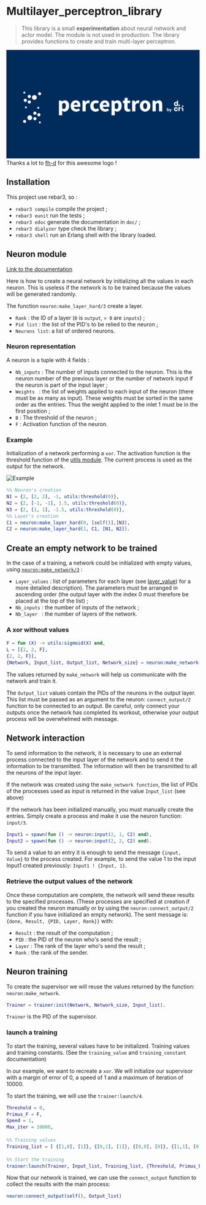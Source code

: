 # Multilayer_perceptron_library

> This library is a small **experimentation** about neural network and actor model.
> The module is not used in production.
> The library provides functions to create and train multi-layer perceptron.

![Thanks a lot to [fh-d](https://github.com/fh-d) for this awesome logo !](img/logo.png)
Thanks a lot to [fh-d](https://github.com/fh-d) for this awesome logo !

## Installation 

This project use rebar3, so : 

-  `rebar3 compile` compile the project ; 
-  `rebar3 eunit` run the tests ;
-  `rebar3 edoc` generate the documentation in `doc/` ;
-  `rebar3 dialyzer` type check the library ; 
-  `rebar3 shell` run an Erlang shell with the library loaded.

## Neuron module

[Link to the documentation](http://derniercri.github.io/multilayer_perceptron_library/index.html)

Here is how to create a neural network by initializing all the values in each neuron. This is useless if the network is to be trained because the values will be generated randomly.

The function `neuron:make_layer_hard/3` create a layer.

-  `Rank` : the ID of a layer (`0` is `output`, `> 0` are `inputs`) ; 
-  `Pid list` : the list of the PID's to be relied to the neuron ;
-  `Neurons list`: a list of ordered neurons.

### Neuron representation

A neuron is a tuple with 4 fields : 

-  `Nb_inputs` : The number of inputs connected to the neuron. This is the neuron number of the previous layer or the number of network input if the neuron is part of the input layer ;
-  `Weights ` : the list of weights applied to each input of the neuron (there must be as many as input). These weights must be sorted in the same order as the entries. Thus the weight applied to the inlet 1 must be in the first position ; 
-  `B` : The threshold of the neuron ; 
-  `F` : Activation function of the neuron.

### Example
Initialization of a network performing a `xor`.
The activation function is the threshold function of the 
[utils module](http://derniercri.github.io/multilayer_perceptron_library/utils.html#threshold-1). 
The current process is used as the output for the network.

![Example](https://github.com/derniercri/multilayer_perceptron_library/blob/master/img/schema2.png?raw=true)
```erlang
%% Neuron's creation
N1 = {2, [2, 2], -1, utils:threshold(0)},
N2 = {2, [-1, -1], 1.5, utils:threshold(0)},
N3 = {2, [1, 1], -1.5, utils:threshold(0)},
%% Layer's creation
C1 = neuron:make_layer_hard(0, [self()],[N3),
C2 = neuron:make_layer_hard(1, C1, [N1, N2]).
```

## Create an empty network to be trained

In the case of a training, a network could be initialized with empty values, using
[`neuron:make_network/3`](http://derniercri.github.io/multilayer_perceptron_library/neuron.html#make_network-3) :

-  `Layer_values` : list of parameters for each layer (see [layer_value](http://derniercri.github.io/multilayer_perceptron_library/neuron.html#types)) for a more detailed description). The parameters must be arranged in ascending order (the output layer with the index 0 must therefore be placed at the top of the list) ;
-  `Nb_inputs` : the number of inputs of the network ;
-  `Nb_layer ` : the number of layers of the network.

### A xor without values

```erlang
F = fun (X) -> utils:sigmoid(X) end,
L = [{1, 2, F},
{2, 2, F}],
{Network, Input_list, Output_list, Network_size} = neuron:make_network(L, 2, 2).
```

The values returned by `make_network` will help us communicate with the network and train it.

The `Output_list` values contain the PIDs of the neurons in the output layer. This list must be passed as an argument to the neuron: `connect_output/2` function to be connected to an output.
Be careful, only connect your outputs once the network has completed its workout, otherwise your output process will be overwhelmed with message.

## Network interaction

To send information to the network, it is necessary to use an external process connected to the input layer of the network and to send it the information to be transmitted. The information will then be transmitted to all the neurons of the input layer.

If the network was created using the `make_network function`, the list of PIDs of the processes used as input is returned in the value `Input_list` (see above)

If the network has been initialized manually, you must manually create the entries.
Simply create a process and make it use the neuron function: `input/3`.

```erlang
Input1 = spawn(fun () -> neuron:input(2, 1, C2) end),
Input2 = spawn(fun () -> neuron:input(2, 2, C2) end).
```

To send a value to an entry it is enough to send the message `{input, Value}` to the process created. For example, to send the value 1 to the input Input1 created previously: `Input1 ! {Input, 1}`.

### Retrieve the output values of the network

Once these computation are complete, the network will send these results to the specified processes. (These processes are specified at creation if you created the neuron manually or by using the `neuron:connect_output/2` function if you have initialized an empty network). The sent message is: `{done, Result, {PID, Layer, Rank}}` with:

- `Result` : the result of the computation ; 
- `PID` : the PID of the neuron who's send the result ; 
- `Layer` : The rank of the layer who's send the result ; 
- `Rank` : the rank of the sender.

## Neuron training

To create the supervisor we will reuse the values returned by the function: `neuron:make_network`.
```erlang
Trainer = trainer:init(Network, Network_size, Input_list).
```

`Trainer` is the PID of the supervisor.

### launch a training
To start the training, several values have to be initialized. Training values and training constants. 
(See the `training_value` and `training_constant` documentation)

In our example, we want to recreate a `xor`. We will initialize our supervisor with a 
margin of error of 0, a speed of 1 and a maximum of iteration of 10000.

To start the training, we will use the `trainer:launch/4`.

```erlang
Threshold = 0,
Primus_F = F,
Speed = 1,
Max_iter = 10000,

%% Training values
Training_list = [ {[1,0], [1]}, {[0,1], [1]}, {[0,0], [0]}, {[1,1], [0]}],

%% Start the training
trainer:launch(Trainer, Input_list, Training_list, {Threshold, Primus_F, Speed, Max_iter}).
```

Now that our network is trained, we can use the `connect_output` function to collect the results with the main process:

```erlang
neuron:connect_output(self(), Output_list)
```
